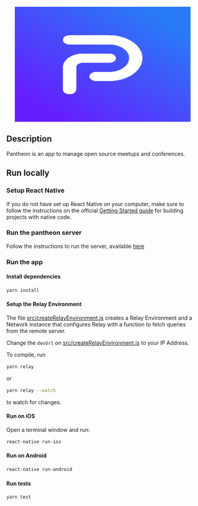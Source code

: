 <!-- # React Native + React-Navigation + Relay Modern

This is a sample repository that shows how to integrate React Native with [ReactNavigation](https://github.com/react-community/react-navigation) and [Relay Modern](https://facebook.github.io/relay/).

For the Relay-Classic Version see this [branch](https://github.com/sibelius/ReactNavigationRelayModern/tree/relay-classic) 

It is connecting to this boilerplate code [graphql-dataloader-boilerplate](https://github.com/entria/graphql-dataloader-boilerplate)

![alt tag](./demo/demo.gif)

## Description
- `data/` contains schema(.json/.graphql) of your GraphQL server. It will be used by Relay to compile your *graphql* queries to code
- `yarn relay` or `yarn relay:watch` are used to convert *graphql* literals into generated files. The second command watch changes when `data/` files are udpated

[`.babelrc`](.babelrc) for Relay Modern
```json
{
  "plugins": [
    ["relay", {"schema": "data/schema.json"}]
  ],
}
```

### Relay Environment
The file [src/createRelayEnvironment.js](src/createRelayEnvironment.js) creates a Relay Environment and a Network instance that configures Relay with a function to fetch queries from the remote server

### ReactNavigation + Relay Modern
1. You should use a Relay Container such as *[FragmentContainer](https://facebook.github.io/relay/docs/fragment-container.html)*, *[PaginationContainer](https://facebook.github.io/relay/docs/pagination-container.html)* or others in any component that will be `pushed` into a `StackNavigation`
   - For instance, check [UserList#createPaginationContainer](./src/UserList.js#L111)

- Pushing a route that uses Relay and depends on a parameter [UserList#navigate](./src/UserList.js#L88)

- Define that your route will need a parameter from react-navigation like these [UserDetail#query](./src/UserDetail.js#L57)
- You also need to define it inside `variables` [UserDetail#variables](./src/UserDetail.js#L63) -->

<p align="center">
  <img width="460" height="300" src="./.github/pantheon-logo.png">
</p>

## Description
Pantheon is an app to manage open source meetups and conferences.

## Run locally

### Setup React Native
If you do not have set up React Native on your computer, make sure to follow the instructions on the official [Getting Started guide](https://facebook.github.io/react-native/docs/getting-started.html) for building projects with native code.

### Run the pantheon server
Follow the instructions to run the server, available [here]()

### Run the app
#### Install dependencies
```bash
yarn install
```

#### Setup the Relay Environment
The file [src/createRelayEnvironment.js](src/createRelayEnvironment.js) creates a Relay Environment and a Network instance that configures Relay with a function to fetch queries from the remote server.

Change the `devUrl` on [src/createRelayEnvironment.js](src/createRelayEnvironment.js) to your IP Address.

To compile, run
```bash
yarn relay
```

or

```bash
yarn relay --watch
```
to watch for changes.

#### Run on iOS
Open a terminal window and run:
```bash
react-native run-ios
```

<!-- or

```bash
yarn start
```
and open the `ios/pantheon.xcodeproj` with xcode to build it. -->

#### Run on Android
```bash
react-native run-android
```

#### Run tests
```bash
yarn test
```